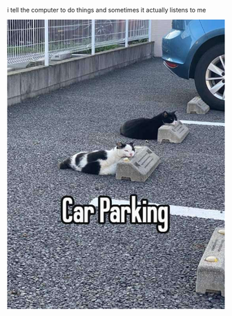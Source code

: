 i tell the computer to do things and sometimes it actually listens to me
<!--START_SECTION:update_image-->
<img src=https://raw.githubusercontent.com/sneakykestrel/sneakykestrel/main/.github/images/car-parking.jpg height="" width="" align=left alt=kitty />
<!--END_SECTION:update_image-->


